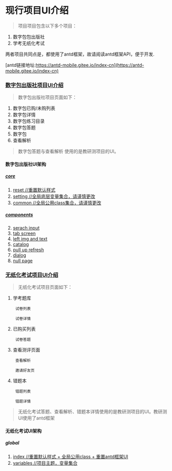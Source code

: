 # 现行项目UI介绍

> 项目项目包含以下多个项目：
 
1. 数字包包出版社
2. 学考无纸化考试

两者项目共同点是，都使用了antd框架，故请阅读antd框架API，便于开发.

[antd链接地址:https://antd-mobile.gitee.io/index-cn](https://antd-mobile.gitee.io/index-cn) 


### [数字包出版社项目UI介绍](digitalPackage/readme.md)

> 数字包出版社项目页面如下：
 
1. 数字包已购/未购列表
2. 数字包详情
3. 数字包练习目录
4. 数字包答题
5. 数字包
6. 查看解析

> 数字包答题与查看解析 使用的是教研测项目的UI。


#### 数字包出版社UI架构


##### [core](digitalPackage/core/readme.md)

1. [reset  //重置默认样式](digitalPackage/core/reset.md)			
2. [setting //全局底层变量集合，请谨慎更改](digitalPackage/core/setting.md)
3. [common //全局公用class集合，请谨慎更改](digitalPackage/core/common.md)

##### [components](digitalPackage/components/readme.md)

2. [serach input](digitalPackage/components/search.md)
3. [tab screen](digitalPackage/components/tabScreen.md)
4. [left img and text](digitalPackage/components/imgText.md)
5. [catalog](digitalPackage/components/catalog.md)
6. [pull up refresh](digitalPackage/components/pullUpRefresh.md)
7. [dialog](digitalPackage/components/dialog.md)
8. [null page](digitalPackage/components/null.md)




### [无纸化考试项目UI介绍](noPaperTest/readme.md)

> 无纸化考试项目页面如下：
 
1. 学考题库

		试卷列表

		试卷详情

2. 已购买列表

		试卷答题

3. 查看测评页面

		查看解析

		邀请好友页

4. 错题本

		错题列表

		错题详情

> 无纸化考试答题、查看解析、错题本详情使用的是教研测项目的UI。教研测UI使用了antd框架


#### 无纸化考试UI架构


##### global

1. [index  //重置默认样式 + 全局公用class + 重置antd框架UI](noPaperTest/index.md)			
2. [variables //项目主题，变量集合](noPaperTest/variables.md)




